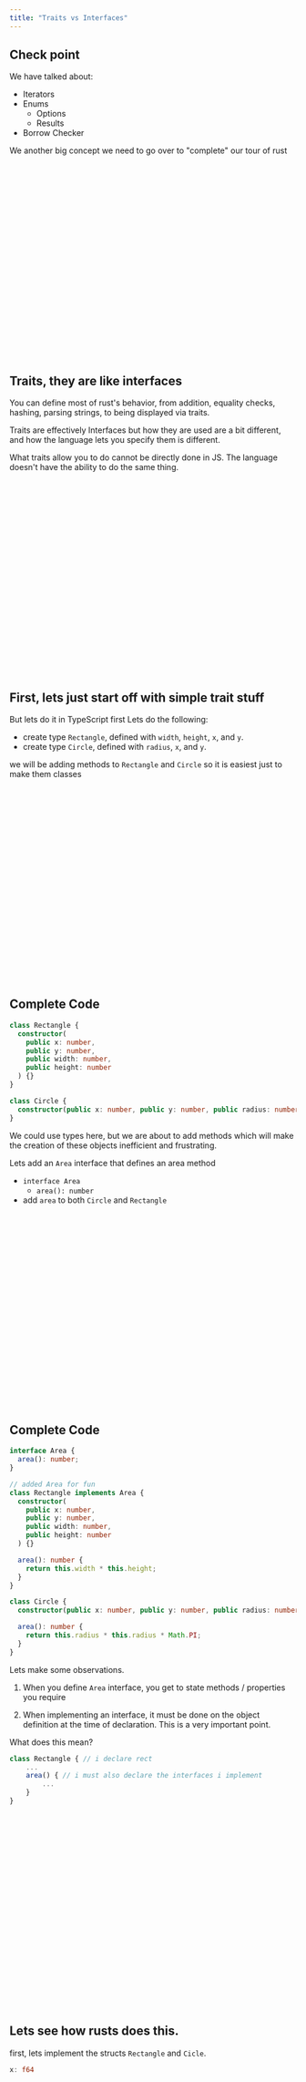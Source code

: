 ```yaml
---
title: "Traits vs Interfaces"
---
```


## Check point

We have talked about:

- Iterators
- Enums
  - Options
  - Results
- Borrow Checker

We another big concept we need to go over to "complete" our tour of rust

<br/>
<br/>
<br/>
<br/>
<br/>
<br/>
<br/>
<br/>
<br/>
<br/>
<br/>
<br/>
<br/>
<br/>
<br/>
<br/>
<br/>
<br/>
<br/>
<br/>

## Traits, they are like interfaces

You can define most of rust's behavior, from addition, equality checks,
hashing, parsing strings, to being displayed via traits.

Traits are effectively Interfaces but how they are used are a bit different,
and how the language lets you specify them is different.

What traits allow you to do cannot be directly done in JS. The language
doesn't have the ability to do the same thing.

<br/>
<br/>
<br/>
<br/>
<br/>
<br/>
<br/>
<br/>
<br/>
<br/>
<br/>
<br/>
<br/>
<br/>
<br/>
<br/>
<br/>
<br/>
<br/>
<br/>

## First, lets just start off with simple trait stuff

But lets do it in TypeScript first
Lets do the following:

- create type `Rectangle`, defined with `width`, `height`, `x`, and `y`.
- create type `Circle`, defined with `radius`, `x`, and `y`.

we will be adding methods to `Rectangle` and `Circle` so it is easiest just to
make them classes

<br/>
<br/>
<br/>
<br/>
<br/>
<br/>
<br/>
<br/>
<br/>
<br/>
<br/>
<br/>
<br/>
<br/>
<br/>
<br/>
<br/>
<br/>
<br/>
<br/>

## Complete Code

```typescript
class Rectangle {
  constructor(
    public x: number,
    public y: number,
    public width: number,
    public height: number
  ) {}
}

class Circle {
  constructor(public x: number, public y: number, public radius: number) {}
}
```

We could use types here, but we are about to add methods which will make the
creation of these objects inefficient and frustrating.

Lets add an `Area` interface that defines an area method

- `interface Area`
  - `area(): number`
- add `area` to both `Circle` and `Rectangle`

<br/>
<br/>
<br/>
<br/>
<br/>
<br/>
<br/>
<br/>
<br/>
<br/>
<br/>
<br/>
<br/>
<br/>
<br/>
<br/>
<br/>
<br/>
<br/>
<br/>

## Complete Code

```typescript
interface Area {
  area(): number;
}

// added Area for fun
class Rectangle implements Area {
  constructor(
    public x: number,
    public y: number,
    public width: number,
    public height: number
  ) {}

  area(): number {
    return this.width * this.height;
  }
}

class Circle {
  constructor(public x: number, public y: number, public radius: number) {}

  area(): number {
    return this.radius * this.radius * Math.PI;
  }
}
```

Lets make some observations.

1. When you define `Area` interface, you get to state methods / properties you
   require

1. When implementing an interface, it must be done on the object definition at
   the time of declaration. This is a very important point.

What does this mean?

```typescript
class Rectangle { // i declare rect
    ...
    area() { // i must also declare the interfaces i implement
        ...
    }
}
```

<br/>
<br/>
<br/>
<br/>
<br/>
<br/>
<br/>
<br/>
<br/>
<br/>
<br/>
<br/>
<br/>
<br/>
<br/>
<br/>
<br/>
<br/>
<br/>
<br/>

## Lets see how rusts does this.

first, lets implement the structs `Rectangle` and `Cicle`.

```rust
x: f64
```

<br/>
<br/>
<br/>
<br/>
<br/>
<br/>
<br/>
<br/>
<br/>
<br/>
<br/>
<br/>
<br/>
<br/>
<br/>
<br/>
<br/>
<br/>
<br/>
<br/>

## Complete Code

```rust
struct Rectangle {
    x: f64,
    y: f64,
    width: f64,
    height: f64,
}

struct Circle {
    x: f64,
    y: f64,
    radius: f64,
}

fn main() { }
```

Now create & implement the `Area` trait. Then in main function create a
`Circle` and a `Rectangle` and get its area.

(i'll help)

<br/>
<br/>
<br/>
<br/>
<br/>
<br/>
<br/>
<br/>
<br/>
<br/>
<br/>
<br/>
<br/>
<br/>
<br/>
<br/>
<br/>
<br/>
<br/>
<br/>

## Complete Code

```rust
use std::f64::consts::PI;

trait Area {
    fn area(&self) -> f64;
}

impl Area for Rectangle {
    fn area(&self) -> f64 {
        return self.width * self.height;
    }
}

impl Area for Circle {
    fn area(&self) -> f64 {
        return self.radius * self.radius * PI
    }
}

fn main() {

    let circle = Circle {
        x: 0f64, y: 0f64,
        radius: 4f64,
    };

    let rect = Rectangle {
        x: 0f64, y: 0f64,
        width: 2f64,
        height: 8f64,
    };

    println!("area: {}", rect.area());
    println!("area: {}", circle.area());

}
```

<br/>
<br/>
<br/>
<br/>
<br/>
<br/>
<br/>
<br/>
<br/>
<br/>
<br/>
<br/>
<br/>
<br/>
<br/>
<br/>
<br/>
<br/>
<br/>
<br/>

## Lets... try something else

Lets use this `Area` trait/interface, but lets make a very small change.

Lets move the `Rect` and `Circle` definition to another file, `src/shapes.rs`

<br/>
<br/>
<br/>
<br/>
<br/>
<br/>
<br/>
<br/>
<br/>
<br/>
<br/>
<br/>
<br/>
<br/>
<br/>
<br/>
<br/>
<br/>
<br/>
<br/>

## Complete Code

src/shapes.rs

```rust
pub struct Rectangle {
    pub x: f64,
    pub y: f64,
    pub width: f64,
    pub height: f64,
}

pub struct Circle {
    pub x: f64,
    pub y: f64,
    pub radius: f64,
}
```

src/main.rs

```rust
mod shapes

use std::f64::consts::PI;

use rust::shapes::{Rectangle, Circle};

trait Area {
    fn area(&self) -> f64;
}

impl Area for Rectangle {
    fn area(&self) -> f64 {
        return self.width * self.height;
    }
}

impl Area for Circle {
    fn area(&self) -> f64 {
        return self.radius * self.radius * PI
    }
}

fn main() {

    let circle = Circle {
        x: 0f64, y: 0f64,
        radius: 4f64,
    };

    let rect = Rectangle {
        x: 0f64, y: 0f64,
        width: 2f64,
        height: 8f64,
    };

    println!("area: {}", rect.area());
    println!("area: {}", circle.area());

}
```

